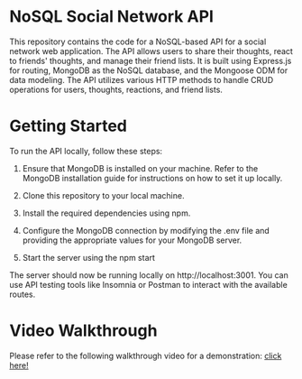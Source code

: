 # NoSQL Social Network API

This repository contains the code for a NoSQL-based API for a social network web application. The API allows users to share their thoughts, react to friends' thoughts, and manage their friend lists. It is built using Express.js for routing, MongoDB as the NoSQL database, and the Mongoose ODM for data modeling. The API utilizes various HTTP methods to handle CRUD operations for users, thoughts, reactions, and friend lists.

# Getting Started

To run the API locally, follow these steps:

1. Ensure that MongoDB is installed on your machine. Refer to the MongoDB installation guide for instructions on how to set it up locally.

2. Clone this repository to your local machine.

3. Install the required dependencies using npm.

4. Configure the MongoDB connection by modifying the .env file and providing the appropriate values for your MongoDB server.

5. Start the server using the npm start

The server should now be running locally on http://localhost:3001. You can use API testing tools like Insomnia or Postman to interact with the available routes.

# Video Walkthrough

Please refer to the following walkthrough video for a demonstration: [click here!](https://watch.screencastify.com/v/y390UPLe3C67aQq1OlhH)
